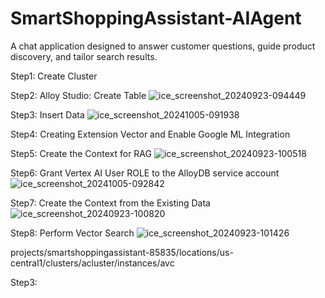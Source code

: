 # SmartShoppingAssistant-AIAgent
A chat application designed to answer customer questions, guide product discovery, and tailor search results.

Step1: Create Cluster

Step2: Alloy Studio: Create Table 
![ice_screenshot_20240923-094449](https://github.com/user-attachments/assets/85a4fc76-9b6f-491d-9e91-aef811fe721f)

Step3: Insert Data
![ice_screenshot_20241005-091938](https://github.com/user-attachments/assets/6723a87a-8e08-4378-8653-9d1e3ee6fad6)

Step4: Creating Extension Vector and Enable Google ML Integration

Step5: Create the Context for RAG
![ice_screenshot_20240923-100518](https://github.com/user-attachments/assets/ab1ac922-1905-459c-9ecf-2b4e64e59dba)

Step6: Grant Vertex AI User ROLE to the AlloyDB service account
![ice_screenshot_20241005-092842](https://github.com/user-attachments/assets/ae0bade8-6acc-4d6b-874b-61cbd4830d0c)

Step7: Create the Context from the Existing Data
![ice_screenshot_20240923-100820](https://github.com/user-attachments/assets/15336178-2425-41dc-b8d0-7f0485437403)

Step8: Perform Vector Search
![ice_screenshot_20240923-101426](https://github.com/user-attachments/assets/ad6d9e6b-f60f-4e29-aeec-b2245448dac1)



projects/smartshoppingassistant-85835/locations/us-central1/clusters/acluster/instances/avc

Step3: 
